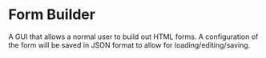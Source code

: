 # Form Builder

A GUI that allows a normal user to build out HTML forms. A configuration of the
form will be saved in JSON format to allow for loading/editing/saving.
